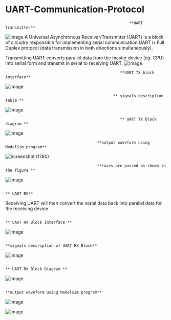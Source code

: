 # UART-Communication-Protocol

                                                          **UART transmitter**
![image](https://github.com/ayaahmed20018414/UART-Communication-Protocol/assets/82789012/db99337b-5f1d-40af-a910-2fefa0205e53)
A Universal Asynchronous Receiver/Transmitter (UART) is a block of circuitry responsible for implementing serial communication.UART is Full Duplex protocol (data transmission in both directions simultaneously).

Transmitting UART converts parallel data from the master device (eg. CPU) into serial form and transmit in serial to receiving UART.
![image](https://github.com/ayaahmed20018414/UART-Communication-Protocol/assets/82789012/775d7561-97ab-4486-aa8a-7ecc2d604da9)


                                                      **UART TX block interface**
![image](https://github.com/ayaahmed20018414/UART-Communication-Protocol/assets/82789012/87c543c0-b625-4167-b5a5-b805d8bb47e9)

                              
                                                   ** signals description table **
![image](https://github.com/ayaahmed20018414/UART-Communication-Protocol/assets/82789012/30f686a2-e5ea-4042-91d4-1c3e4f86863d)

  
  
                                                      ** UART TX block diagram **
![image](https://github.com/ayaahmed20018414/UART-Communication-Protocol/assets/82789012/98917ad6-4687-45b6-90e2-90a0b7859220)




                                            **output waveform using ModelSim program**
![Screenshot (1780)](https://github.com/ayaahmed20018414/UART-Communication-Protocol/assets/82789012/99dacfc3-b36d-402e-95e5-d72f8d8fe3a3)






                                            **cases are passed as shown in the figure **
![image](https://github.com/ayaahmed20018414/UART-Communication-Protocol/assets/82789012/ae0dfc1a-3d89-431f-8f18-575e89cd1b41)








                                                                                   ** UART RX**
Receiving UART will then convert the serial data back into parallel data for the receiving device





                                                                             ** UART RX Block interface **                                                                             
![image](https://github.com/ayaahmed20018414/UART-Communication-Protocol/assets/82789012/5df0780d-e30f-4452-af3e-51f3ad32877b)






                                                                        **signals description of UART RX Block**
![image](https://github.com/ayaahmed20018414/UART-Communication-Protocol/assets/82789012/3f81ce0e-f0f2-4116-95b5-807fa1a3e0c5)



                                                                                 ** UART RX Block Diagram **
![image](https://github.com/ayaahmed20018414/UART-Communication-Protocol/assets/82789012/50356314-e7f7-4935-a696-f504e1d51652)




                                                                       **output waveform using ModelSim program**
![image](https://github.com/ayaahmed20018414/UART-Communication-Protocol/assets/82789012/3652d1b7-fa17-477f-bab8-923704133c7c)





![image](https://github.com/ayaahmed20018414/UART-Communication-Protocol/assets/82789012/fa0fafd9-c0b9-4b89-9be5-8cd5641464f7)























